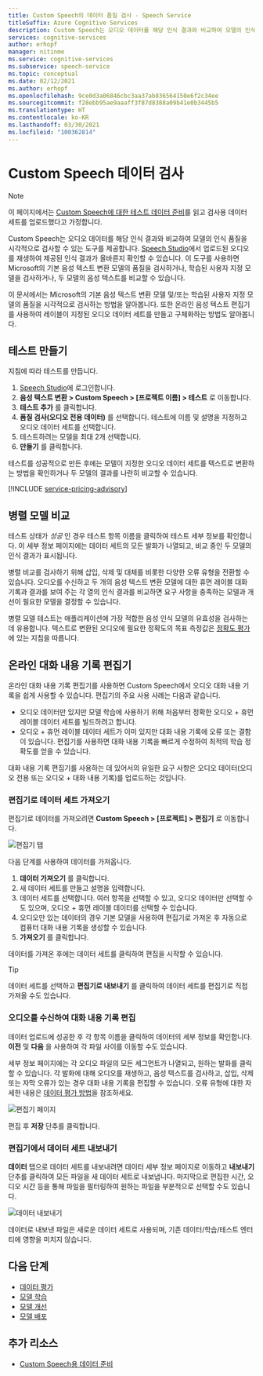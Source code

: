 ```yaml
---
title: Custom Speech의 데이터 품질 검사 - Speech Service
titleSuffix: Azure Cognitive Services
description: Custom Speech는 오디오 데이터를 해당 인식 결과와 비교하여 모델의 인식 품질을 시각적으로 검사할 수 있는 도구를 제공합니다. 업로드된 오디오를 재생하여 제공된 인식 결과가 올바른지 확인할 수 있습니다.
services: cognitive-services
author: erhopf
manager: nitinme
ms.service: cognitive-services
ms.subservice: speech-service
ms.topic: conceptual
ms.date: 02/12/2021
ms.author: erhopf
ms.openlocfilehash: 9ce0d3a06846cbc3aa37ab836564150e6f2c34ee
ms.sourcegitcommit: f28ebb95ae9aaaff3f87d8388a09b41e0b3445b5
ms.translationtype: HT
ms.contentlocale: ko-KR
ms.lasthandoff: 03/30/2021
ms.locfileid: "100362814"
---
```

# <a name="inspect-custom-speech-data"></a>Custom Speech 데이터 검사

> [!NOTE]
> 이 페이지에서는 [Custom Speech에 대한 테스트 데이터 준비](./how-to-custom-speech-test-and-train.md)를 읽고 검사용 데이터 세트를 업로드했다고 가정합니다.

Custom Speech는 오디오 데이터를 해당 인식 결과와 비교하여 모델의 인식 품질을 시각적으로 검사할 수 있는 도구를 제공합니다. [Speech Studio](https://speech.microsoft.com/customspeech)에서 업로드된 오디오를 재생하여 제공된 인식 결과가 올바른지 확인할 수 있습니다. 이 도구를 사용하면 Microsoft의 기본 음성 텍스트 변환 모델의 품질을 검사하거나, 학습된 사용자 지정 모델을 검사하거나, 두 모델의 음성 텍스트를 비교할 수 있습니다.

이 문서에서는 Microsoft의 기본 음성 텍스트 변환 모델 및/또는 학습된 사용자 지정 모델의 품질을 시각적으로 검사하는 방법을 알아봅니다. 또한 온라인 음성 텍스트 편집기를 사용하여 레이블이 지정된 오디오 데이터 세트를 만들고 구체화하는 방법도 알아봅니다.

## <a name="create-a-test"></a>테스트 만들기

지침에 따라 테스트를 만듭니다.

1. [Speech Studio](https://speech.microsoft.com/customspeech)에 로그인합니다.
2. **음성 텍스트 변환 > Custom Speech > [프로젝트 이름] > 테스트** 로 이동합니다.
3. **테스트 추가** 를 클릭합니다.
4. **품질 검사(오디오 전용 데이터)** 를 선택합니다. 테스트에 이름 및 설명을 지정하고 오디오 데이터 세트를 선택합니다.
5. 테스트하려는 모델을 최대 2개 선택합니다.
6. **만들기** 를 클릭합니다.

테스트를 성공적으로 만든 후에는 모델이 지정한 오디오 데이터 세트를 텍스트로 변환하는 방법을 확인하거나 두 모델의 결과를 나란히 비교할 수 있습니다.

[!INCLUDE [service-pricing-advisory](includes/service-pricing-advisory.md)]

## <a name="side-by-side-model-comparisons"></a>병렬 모델 비교

테스트 상태가 _성공_ 인 경우 테스트 항목 이름을 클릭하여 테스트 세부 정보를 확인합니다. 이 세부 정보 페이지에는 데이터 세트의 모든 발화가 나열되고, 비교 중인 두 모델의 인식 결과가 표시됩니다.

병렬 비교를 검사하기 위해 삽입, 삭제 및 대체를 비롯한 다양한 오류 유형을 전환할 수 있습니다. 오디오를 수신하고 두 개의 음성 텍스트 변환 모델에 대한 휴먼 레이블 대화 기록과 결과를 보여 주는 각 열의 인식 결과를 비교하면 요구 사항을 충족하는 모델과 개선이 필요한 모델을 결정할 수 있습니다.

병렬 모델 테스트는 애플리케이션에 가장 적합한 음성 인식 모델의 유효성을 검사하는 데 유용합니다. 텍스트로 변환된 오디오에 필요한 정확도의 목표 측정값은 [정확도 평가](how-to-custom-speech-evaluate-data.md)에 있는 지침을 따릅니다.

## <a name="online-transcription-editor"></a>온라인 대화 내용 기록 편집기

온라인 대화 내용 기록 편집기를 사용하면 Custom Speech에서 오디오 대화 내용 기록을 쉽게 사용할 수 있습니다. 편집기의 주요 사용 사례는 다음과 같습니다. 

* 오디오 데이터만 있지만 모델 학습에 사용하기 위해 처음부터 정확한 오디오 + 휴먼 레이블 데이터 세트를 빌드하려고 합니다.
* 오디오 + 휴먼 레이블 데이터 세트가 이미 있지만 대화 내용 기록에 오류 또는 결함이 있습니다. 편집기를 사용하면 대화 내용 기록을 빠르게 수정하여 최적의 학습 정확도를 얻을 수 있습니다.

대화 내용 기록 편집기를 사용하는 데 있어서의 유일한 요구 사항은 오디오 데이터(오디오 전용 또는 오디오 + 대화 내용 기록)를 업로드하는 것입니다.

### <a name="import-datasets-to-editor"></a>편집기로 데이터 세트 가져오기

편집기로 데이터를 가져오려면 **Custom Speech > [프로젝트] > 편집기** 로 이동합니다.

![편집기 탭](media/custom-speech/custom-speech-editor-detail.png)

다음 단계를 사용하여 데이터를 가져옵니다.

1. **데이터 가져오기** 를 클릭합니다.
1. 새 데이터 세트를 만들고 설명을 입력합니다.
1. 데이터 세트를 선택합니다. 여러 항목을 선택할 수 있고, 오디오 데이터만 선택할 수도 있으며, 오디오 + 휴먼 레이블 데이터를 선택할 수 있습니다.
1. 오디오만 있는 데이터의 경우 기본 모델을 사용하여 편집기로 가져온 후 자동으로 컴퓨터 대화 내용 기록을 생성할 수 있습니다.
1. **가져오기** 를 클릭합니다.

데이터를 가져온 후에는 데이터 세트를 클릭하여 편집을 시작할 수 있습니다.

> [!TIP]
> 데이터 세트를 선택하고 **편집기로 내보내기** 를 클릭하여 데이터 세트를 편집기로 직접 가져올 수도 있습니다.

### <a name="edit-transcription-by-listening-to-audio"></a>오디오를 수신하여 대화 내용 기록 편집

데이터 업로드에 성공한 후 각 항목 이름을 클릭하여 데이터의 세부 정보를 확인합니다. **이전** 및 **다음** 을 사용하여 각 파일 사이를 이동할 수도 있습니다.

세부 정보 페이지에는 각 오디오 파일의 모든 세그먼트가 나열되고, 원하는 발화를 클릭할 수 있습니다. 각 발화에 대해 오디오를 재생하고, 음성 텍스트를 검사하고, 삽입, 삭제 또는 자막 오류가 있는 경우 대화 내용 기록을 편집할 수 있습니다. 오류 유형에 대한 자세한 내용은 [데이터 평가 방법](how-to-custom-speech-evaluate-data.md)을 참조하세요.

![편집기 페이지](media/custom-speech/custom-speech-editor.png)

편집 후 **저장** 단추를 클릭합니다.

### <a name="export-datasets-from-the-editor"></a>편집기에서 데이터 세트 내보내기

**데이터** 탭으로 데이터 세트를 내보내려면 데이터 세부 정보 페이지로 이동하고 **내보내기** 단추를 클릭하여 모든 파일을 새 데이터 세트로 내보냅니다. 마지막으로 편집한 시간, 오디오 시간 등을 통해 파일을 필터링하여 원하는 파일을 부분적으로 선택할 수도 있습니다. 

![데이터 내보내기](media/custom-speech/custom-speech-editor-export.png)

데이터로 내보낸 파일은 새로운 데이터 세트로 사용되며, 기존 데이터/학습/테스트 엔터티에 영향을 미치지 않습니다.

## <a name="next-steps"></a>다음 단계

- [데이터 평가](how-to-custom-speech-evaluate-data.md)
- [모델 학습](how-to-custom-speech-train-model.md)
- [모델 개선](./how-to-custom-speech-evaluate-data.md)
- [모델 배포](./how-to-custom-speech-train-model.md)

## <a name="additional-resources"></a>추가 리소스

- [Custom Speech용 데이터 준비](./how-to-custom-speech-test-and-train.md)